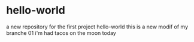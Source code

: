 # hello-world
a new repository for the first project hello-world
this is  a new modif of my branche 01
i'm had tacos on the moon today
